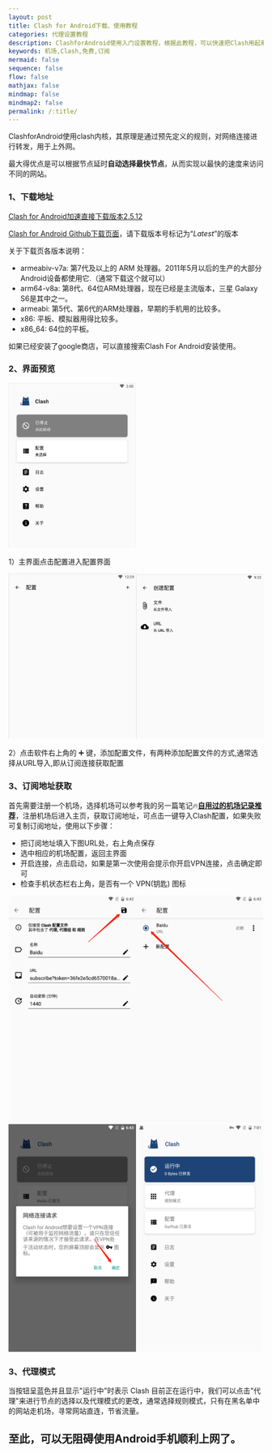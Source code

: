 ```yaml
---
layout: post
title: Clash for Android下载、使用教程
categories: 代理设置教程
description: ClashforAndroid使用入门设置教程，根据此教程，可以快速把Clash用起来
keywords: 机场,Clash,免费,订阅
mermaid: false
sequence: false
flow: false
mathjax: false
mindmap: false
mindmap2: false
permalink: /:title/
---
```

ClashforAndroid使用clash内核，其原理是通过预先定义的规则，对网络连接进行转发，用于上外网。      

最大得优点是可以根据节点延时**自动选择最快节点**，从而实现以最快的速度来访问不同的网站。  


### 1、下载地址  

[Clash for Android加速直接下载版本2.5.12](https://ghproxy.com/https://github.com/Kr328/ClashForAndroid/releases/download/v2.5.12/cfa-2.5.12-premium-armeabi-v7a-release.apk)

[Clash for Android Github下载页面](https://github.com/Kr328/ClashForAndroid/releases)，请下载版本号标记为“*Latest*”的版本 

关于下载页各版本说明：
* armeabiv-v7a: 第7代及以上的 ARM 处理器。2011年5月以后的生产的大部分Android设备都使用它.（通常下载这个就可以）
* arm64-v8a: 第8代、64位ARM处理器，现在已经是主流版本，三星 Galaxy S6是其中之一。
* armeabi: 第5代、第6代的ARM处理器，早期的手机用的比较多。
* x86: 平板、模拟器用得比较多。
* x86_64: 64位的平板。

如果已经安装了google商店，可以直接搜索Clash For Android安装使用。 


### 2、界面预览

<img src="/images/posts/Clashforandroid/main.png" width="50%" alt="Clashforandroid主界面" />

1）主界面点击配置进入配置界面

<img src="/images/posts/Clashforandroid/peizhi.png" width="50%" alt="Clashforandroid配置页面" /><img src="/images/posts/Clashforandroid/daoru.png" width="50%" alt="Clashforandroid导入" />

2）点击软件右上角的 ➕ 键，添加配置文件，有两种添加配置文件的方式,通常选择从URL导入,即从订阅连接获取配置

### 3、订阅地址获取 

首先需要注册一个机场，选择机场可以参考我的另一篇笔记🔥[**自用过的机场记录推荐**](https://www.openwayz.com/jichang/)，注册机场后进入主页，获取订阅地址，可点击一键导入Clash配置，如果失败可复制订阅地址，使用以下步骤： 

* 把订阅地址填入下图URL处，右上角点保存
* 选中相应的机场配置，返回主界面
* 开启连接，点击启动，如果是第一次使用会提示你开启VPN连接，点击确定即可
* 检查手机状态栏右上角，是否有一个 VPN(钥匙) 图标

<img src="/images/posts/Clashforandroid/001.png" width="50%" alt="机场订阅]" /><img src="/images/posts/Clashforandroid/002.png" width="50%" alt="机场订阅]" /><img src="/images/posts/Clashforandroid/003.png" width="50%" alt="机场订阅]" /><img src="/images/posts/Clashforandroid/004.png" width="50%" alt="机场订阅]" />
  
### 3、代理模式
当按钮呈蓝色并且显示"运行中"时表示 Clash 目前正在运行中，我们可以点击"代理"来进行节点的选择以及代理模式的更改，通常选择规则模式，只有在黑名单中的网站走机场，寻常网站直连，节省流量。  

## 至此，可以无阻碍使用Android手机顺利上网了。   